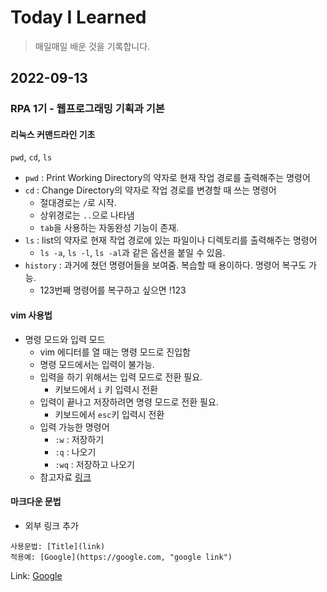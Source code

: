 # Today I Learned
> 매일매일 배운 것을 기록합니다.
## 2022-09-13
### RPA 1기 - 웹프로그래밍 기획과 기본
#### 리눅스 커맨드라인 기초
 `pwd`, `cd`, `ls`
 - `pwd` : Print Working Directory의 약자로 현재 작업 경로를 출력해주는 명령어
 - `cd` : Change Directory의 약자로 작업 경로를 변경할 때 쓰는 명령어
   - 절대경로는 `/`로 시작.
   - 상위경로는 `..`으로 나타냄
   - `tab`을 사용하는 자동완성 기능이 존재.
 - `ls` : list의 약자로 현재 작업 경로에 있는 파일이나 디렉토리를 출력해주는 명령어
   - `ls -a`, `ls -l`, `ls -al`과 같은 옵션을 붙일 수 있음.
 - `history` : 과거에 쳤던 명령어들을 보여줌. 복습할 때 용이하다. 명령어 복구도 가능.
   - 123번째 명령어를 복구하고 싶으면 !123
 
#### vim 사용법
 - 명령 모드와 입력 모드
   - vim 에디터를 열 때는 명령 모드로 진입함
   - 명령 모드에서는 입력이 불가능.
   - 입력을 하기 위해서는 입력 모드로 전환 필요.
     - 키보드에서 `i` 키 입력시 전환
   - 입력이 끝나고 저장하려면 명령 모드로 전환 필요.
     - 키보드에서 `esc`키 입력시 전환
   - 입력 가능한 명령어
     - `:w` : 저장하기
     - `:q` : 나오기
     - `:wq` : 저장하고 나오기
   - 참고자료 [링크](https://zeddios.tistory.com/122)
 
#### 마크다운 문법
 * 외부 링크 추가
```
사용문법: [Title](link)
적용예: [Google](https://google.com, "google link")
```
Link: [Google](https://google.com, "google link")
